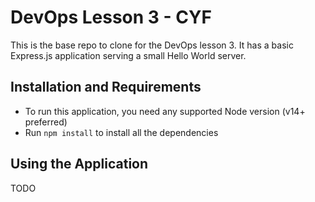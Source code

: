 # DevOps Lesson 3 - CYF

This is the base repo to clone for the DevOps lesson 3. It has a basic Express.js application serving a small Hello World server.

## Installation and Requirements

* To run this application, you need any supported Node version (v14+ preferred)
* Run `npm install` to install all the dependencies

## Using the Application

TODO